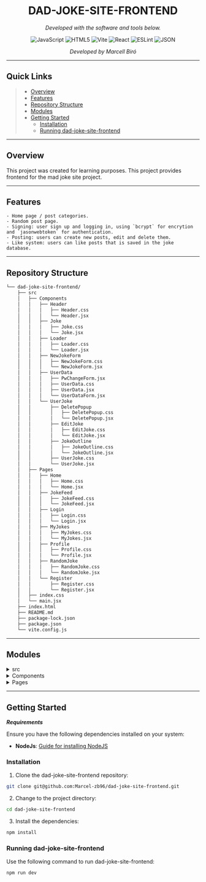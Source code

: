 <p align="center">
    <h1 align="center">DAD-JOKE-SITE-FRONTEND</h1>
</p>
<p align="center">
		<em>Developed with the software and tools below.</em>
</p>
<p align="center">
	<img src="https://img.shields.io/badge/JavaScript-F7DF1E.svg?style=flat&logo=JavaScript&logoColor=black" alt="JavaScript">
	<img src="https://img.shields.io/badge/HTML5-E34F26.svg?style=flat&logo=HTML5&logoColor=white" alt="HTML5">
	<img src="https://img.shields.io/badge/Vite-646CFF.svg?style=flat&logo=Vite&logoColor=white" alt="Vite">
	<img src="https://img.shields.io/badge/React-61DAFB.svg?style=flat&logo=React&logoColor=black" alt="React">
	<img src="https://img.shields.io/badge/ESLint-4B32C3.svg?style=flat&logo=ESLint&logoColor=white" alt="ESLint">
	<img src="https://img.shields.io/badge/JSON-000000.svg?style=flat&logo=JSON&logoColor=white" alt="JSON">
</p>
<p align="center">
		<em>Developed by Marcell Biró</em>
</p>
<hr>

##  Quick Links

> - [ Overview](#-overview)
> - [ Features](#-features)
> - [ Repository Structure](#-repository-structure)
> - [ Modules](#-modules)
> - [ Getting Started](#-getting-started)
>   - [ Installation](#-installation)
>   - [ Running dad-joke-site-frontend](#-running-dad-joke-site-frontend)

---

##  Overview

This project was created for learning purposes. This project provides frontend for the mad joke site project.

---

##  Features

    - Home page / post categories.
    - Random post page.
    - Signing: user sign up and logging in, using `bcrypt` for encrytion and `jasonwebtoken` for authentication.
    - Posting: users can create new posts, edit and delete them.
    - Like system: users can like posts that is saved in the joke database.

---

##  Repository Structure

```sh
└── dad-joke-site-frontend/
    ├── src
    │   ├── Components
    │   │   ├── Header
    │   │   │   ├── Header.css
    │   │   │   └── Header.jsx
    │   │   ├── Joke
    │   │   │   ├── Joke.css
    │   │   │   └── Joke.jsx
    │   │   ├── Loader
    │   │   │   ├── Loader.css
    │   │   │   └── Loader.jsx
    │   │   ├── NewJokeForm
    │   │   │   ├── NewJokeForm.css
    │   │   │   └── NewJokeForm.jsx
    │   │   ├── UserData
    │   │   │   ├── PwChangeForm.jsx
    │   │   │   ├── UserData.css
    │   │   │   ├── UserData.jsx
    │   │   │   └── UserDataForm.jsx
    │   │   └── UserJoke
    │   │       ├── DeletePopup
    │   │       │   ├── DeletePopup.css
    │   │       │   └── DeletePopup.jsx
    │   │       ├── EditJoke
    │   │       │   ├── EditJoke.css
    │   │       │   └── EditJoke.jsx
    │   │       ├── JokeOutline
    │   │       │   ├── JokeOutline.css
    │   │       │   └── JokeOutline.jsx
    │   │       ├── UserJoke.css
    │   │       └── UserJoke.jsx
    │   ├── Pages
    │   │   ├── Home
    │   │   │   ├── Home.css
    │   │   │   └── Home.jsx
    │   │   ├── JokeFeed
    │   │   │   ├── JokeFeed.css
    │   │   │   └── JokeFeed.jsx
    │   │   ├── Login
    │   │   │   ├── Login.css
    │   │   │   └── Login.jsx
    │   │   ├── MyJokes
    │   │   │   ├── MyJokes.css
    │   │   │   └── MyJokes.jsx
    │   │   ├── Profile
    │   │   │   ├── Profile.css
    │   │   │   └── Profile.jsx
    │   │   ├── RandomJoke
    │   │   │   ├── RandomJoke.css
    │   │   │   └── RandomJoke.jsx
    │   │   └── Register
    │   │       ├── Register.css
    │   │       └── Register.jsx
    │   ├── index.css
    │   └── main.jsx
    ├── index.html
    ├── README.md
    ├── package-lock.json
    ├── package.json
    └── vite.config.js
```

---

##  Modules

<details closed><summary>src</summary>

| File                                                                                         | Summary                                   |
| ---                                                                                          | ---                                       |
| [main.jsx](https://github.com/Marcel-zb96/dad-joke-site-frontend/blob/master/src/main.jsx)   | React router providing frontend routing `src/main.jsx`  |

</details>

<details closed><summary>Components</summary>

| File                                                                                                                            | Summary                                                                |
| ---                                                                                                                             | ---                                                                    |
| [Header](https://github.com/Marcel-zb96/dad-joke-site-frontend/blob/master/src/Components/Header) | Header component`src/Components/Header` |
| [NewJokeForm](https://github.com/Marcel-zb96/dad-joke-site-frontend/blob/master/src/Components/NewJokeForm/) | New joke form component `src/Components/NewJokeForm` |
| [UserData](https://github.com/Marcel-zb96/dad-joke-site-frontend/blob/master/src/Components/UserData)         | Components connected to user data including user data, user data form and password change form `src/Components/UserData`     |
| [Joke](https://github.com/Marcel-zb96/dad-joke-site-frontend/blob/master/src/Components/Joke) | Component for displaying a single joke `src/Components/Joke` |
| [Loader](https://github.com/Marcel-zb96/dad-joke-site-frontend/blob/master/src/Components/Loader) | Loader component`src/Components/Loader` |
| [MyJokes](https://github.com/Marcel-zb96/dad-joke-site-frontend/blob/master/src/Pages/MyJokes) | Component for displaying the joke posted by the signed in user `src/Pages/MyJokes` |
| [UserJoke](https://github.com/Marcel-zb96/dad-joke-site-frontend/blob/master/src/Components/UserJoke) | Component controlling jokes on the `myJokes` page `src/Components/UserJoke` |
| [JokeOutline](https://github.com/Marcel-zb96/dad-joke-site-frontend/blob/master/src/Components/UserJoke/JokeOutline) | Component for displaying a single joke in a compact way on the `myJokes` page `src/Components/UserJoke/JokeOutline` |
| [DeletePopup](https://github.com/Marcel-zb96/dad-joke-site-frontend/blob/master/src/Components/UserJoke/DeletePopup) | Component for a popup message for confirming joke deletion on the `myJokes` page `src/Components/UserJoke/DeletePopup` |
| [EditJoke](https://github.com/Marcel-zb96/dad-joke-site-frontend/blob/master/src/Components/UserJoke/EditJoke) | Component for joke editing form`src/Components/UserJoke/EditJoke` |
</details>

<details closed><summary>Pages</summary>

| File                                                                                                              | Summary                                                     |
| ---                                                                                                               | ---                                                         |
| [Home](https://github.com/Marcel-zb96/dad-joke-site-frontend/blob/master/src/Pages/Home) | Home page for the web page displaying the post categories `src/Pages/Home` |
| [JokeFeed](https://github.com/Marcel-zb96/dad-joke-site-frontend/blob/master/src/Pages/JokeFeed) | Page for displaying all posts or all posts in a specific category `src/Pages/JokeFeed` |
| [Profile](https://github.com/Marcel-zb96/dad-joke-site-frontend/blob/master/src/Pages/Profile) | Page for displaying user profile information `src/Pages/Profile` |
| [Register](https://github.com/Marcel-zb96/dad-joke-site-frontend/blob/master/src/Pages/Register) | Page for sign up form `src/Pages/Register` |
| [Login](https://github.com/Marcel-zb96/dad-joke-site-frontend/blob/master/src/Pages/Login) | Page for sign in form `src/Pages/Login/` |
| [RandomJoke](https://github.com/Marcel-zb96/dad-joke-site-frontend/blob/master/src/Pages/RandomJoke) | Page for displaying a single randomly selected post from the database`src/Pages/RandomJoke` |
</details>

---

##  Getting Started

***Requirements***

Ensure you have the following dependencies installed on your system:

* **NodeJs**: [Guide for installing NodeJS](https://nodejs.org/en/learn/getting-started/how-to-install-nodejs)

###  Installation

1. Clone the dad-joke-site-frontend repository:

```sh
git clone git@github.com:Marcel-zb96/dad-joke-site-frontend.git
```

2. Change to the project directory:

```sh
cd dad-joke-site-frontend
```

3. Install the dependencies:

```sh
npm install
```

###  Running dad-joke-site-frontend

Use the following command to run dad-joke-site-frontend:

```sh
npm run dev
```

